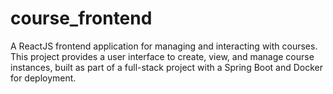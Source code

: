 # course_frontend
A ReactJS frontend application for managing and interacting with courses. This project provides a user interface to create, view, and manage course instances, built as part of a full-stack project with a Spring Boot and Docker for deployment.
